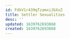 ```yaml
---
id: FdkV1r439qTzamxiJbXxZ
title: Settler Sexualities
desc: ''
updated: 1639762693868
created: 1639762693868
---
```



